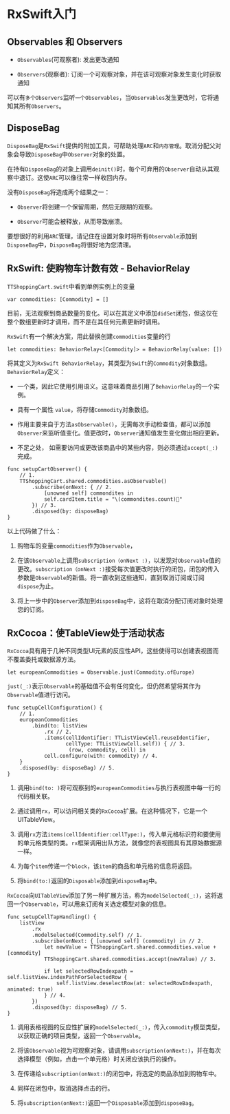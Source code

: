 # RxSwift入门

## Observables 和 Observers

- `Observables`(可观察者): 发出更改通知

- `Observers`(观察者): 订阅一个可观察对象，并在该可观察对象发生变化时获取通知

可以有`多个Observers`监听`一个Observables`，当`Observables`发生更改时，它将通知其所有`Observers`。


## DisposeBag

`DisposeBag`是`RxSwift`提供的附加工具，可帮助处理`ARC`和`内存管理`。取消分配父对象会导致`DisposeBag`中`Observer`对象的处置。

在持有`DisposeBag`的对象上调用`deinit()`时，每个可弃用的`Observer`自动从其观察中退订。这使`ARC`可以像往常一样收回内存。

没有`DisposeBag`将造成两个结果之一：

- `Observer`将创建一个保留周期，然后无限期的观察。

- `Observer`可能会被释放，从而导致崩溃。

要想很好的利用`ARC`管理，请记住在设置对象时将所有`Observable`添加到`DisposeBag`中，`DisposeBag`将很好地为您清理。

## RxSwift: 使购物车计数有效 - BehaviorRelay

`TTShoppingCart.swift`中看到单例实例上的变量

```
var commodities: [Commodity] = []
```
目前，无法观察到商品数量的变化。可以在其定义中添加`didSet`闭包，但这仅在整个数组更新时才调用，而不是在其任何元素更新时调用。

`RxSwift`有一个解决方案，用此替换创建`commodities`变量的行

```
let commodities: BehaviorRelay<[Commodity]> = BehaviorRelay(value: [])
```

将其定义为`RxSwift BehaviorRelay`，其类型为`Swift`的`Commodity`对象数组。`BehaviorRelay`定义：

- 一个类，因此它使用引用语义。这意味着商品引用了`BehaviorRelay`的一个实例。

- 具有一个属性 `value`，将存储`Commodity`对象数组。

- 作用主要来自于方法`asObservable()`，无需每次手动检查值，都可以添加`Observer`来监听值变化。值更改时，`Observer`通知值发生变化做出相应更新。

- 不足之处， 如需要访问或更改该商品中的某些内容，则必须通过`accept(_:)`完成。

```
func setupCartObserver() {
    // 1.
    TTShoppingCart.shared.commodities.asObservable()
        .subscribe(onNext: { // 2.
            [unowned self] commondites in
            self.cardItem.title = "\(commondites.count)🍫"
        }) // 3.
        .disposed(by: disposeBag)
}
```

以上代码做了什么：

1. 购物车的变量`commodities`作为`Observable`，

2. 在该`Observable`上调用`subscription（onNext :)`，以发现对`Observable`值的更改。`subscription（onNext :)`接受每次值更改时执行的闭包，闭包的传入参数是`Observable`的新值。将一直收到这些通知，直到取消订阅或订阅`dispose`为止。

3. 将上一步中的`Observer`添加到`disposeBag`中，这将在取消分配订阅对象时处理您的订阅。

## RxCocoa：使TableView处于活动状态

`RxCocoa`具有用于几种不同类型UI元素的反应性API，这些使得可以创建表视图而不覆盖委托或数据源方法。

```
let europeanCommodities = Observable.just(Commodity.ofEurope)
```
`just(_:)`表示`Observable`的基础值不会有任何变化，但仍然希望将其作为`Observable`值进行访问。

```
func setupCellConfiguration() {
    // 1.
    europeanCommodities
        .bind(to: listView
            .rx // 2.
            .items(cellIdentifier: TTListViewCell.reuseIdentifier,
                   cellType: TTListViewCell.self)) { // 3.
                    (row, commodity, cell) in
            cell.configure(with: commodity) // 4.
    }
    .disposed(by: disposeBag) // 5.
}
```

1. 调用`bind(to: )`将可观察到的`europeanCommodities`与执行表视图中每一行的代码相关联。

2. 通过调用`rx`，可以访问相关类的`RxCocoa`扩展。在这种情况下，它是一个UITableView。

3. 调用`rx`方法`items(cellIdentifier:cellType:)`，传入单元格标识符和要使用的单元格类型的类。`rx`框架调用出队方法，就像您的表视图具有其原始数据源一样。

4. 为每个`item`传递一个`block`，该`item`的商品和单元格的信息将返回。

5. 将`bind(to:)`返回的`Disposable`添加到`disposeBag`中。

`RxCocoa`向`UITableView`添加了另一种扩展方法，称为`modelSelected(_:)`，这将返回一个`Observable`，可以用来订阅有关选定模型对象的信息。

```
func setupCellTapHandling() {
    listView
        .rx
        .modelSelected(Commodity.self) // 1.
        .subscribe(onNext: { [unowned self] (commodity) in // 2.
            let newValue = TTShoppingCart.shared.commodities.value + [commodity]
            TTShoppingCart.shared.commodities.accept(newValue) // 3.
            
            if let selectedRowIndexpath = self.listView.indexPathForSelectedRow {
                self.listView.deselectRow(at: selectedRowIndexpath, animated: true)
            } // 4.
        })
        .disposed(by: disposeBag) // 5.
}
```

1. 调用表格视图的反应性扩展的`modelSelected(_:)`，传入`commodity`模型类型，以获取正确的项目类型，返回一个`Observable`。

2. 将该`Observable`视为可观察对象，请调用`subscription(onNext:)`，并在每次选择模型（例如，点击一个单元格）时关闭应该执行的操作。

3. 在传递给`subscription(onNext:)`的闭包中，将选定的商品添加到购物车中。

4. 同样在闭包中，取消选择点击的行。

5. 将`subscription(onNext:)`返回一个`Disposable`添加到`disposeBag`。
